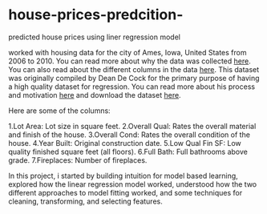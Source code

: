 # house-prices-predcition-
predicted house prices using liner regression model


 worked with housing data for the city of Ames, Iowa, United States from 2006 to 2010. You can read more about why the data was collected [here](https://www.tandfonline.com/doi/abs/10.1080/10691898.2011.11889627). You can also read about the different columns in the data [here](https://s3.amazonaws.com/dq-content/307/data_description.txt).
This dataset was originally compiled by Dean De Cock for the primary purpose of having a high quality dataset for regression. You can read more about his process and motivation [here](https://www.tandfonline.com/doi/abs/10.1080/10691898.2011.11889627) and download the dataset [here](https://dsserver-prod-resources-1.s3.amazonaws.com/235/AmesHousing.txt).
 
 
 Here are some of the columns:


1.Lot Area: Lot size in square feet.
2.Overall Qual: Rates the overall material and finish of the house.
3.Overall Cond: Rates the overall condition of the house.
4.Year Built: Original construction date.
5.Low Qual Fin SF: Low quality finished square feet (all floors).
6.Full Bath: Full bathrooms above grade.
7.Fireplaces: Number of fireplaces.

In this project, i started by building intuition for model based learning, explored how the linear regression model worked, understood how the two different approaches to model fitting worked, and some techniques for cleaning, transforming, and selecting features.

 

